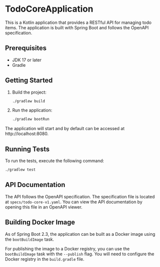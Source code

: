 # TodoCoreApplication

This is a Kotlin application that provides a RESTful API for managing todo items. 
The application is built with Spring Boot and follows the OpenAPI specification.

## Prerequisites

- JDK 17 or later
- Gradle

## Getting Started

1. Build the project:
    ```bash
    ./gradlew build
    ```
2. Run the application:
    ```bash
    ./gradlew bootRun
    ```

The application will start and by default can be accessed at http://localhost:8080.

## Running Tests

To run the tests, execute the following command:
```bash
./gradlew test
```

## API Documentation

The API follows the OpenAPI specification. The specification file is located at `specs/todo-core-v1.yaml`. You can view the API documentation by opening this file in an OpenAPI viewer.

## Building Docker Image

As of Spring Boot 2.3, the application can be built as a Docker image using the `bootBuildImage` task.

For publishing the image to a Docker registry, you can use the `bootBuildImage` task with the `--publish` flag. 
You will need to configure the Docker registry in the `build.gradle` file.
